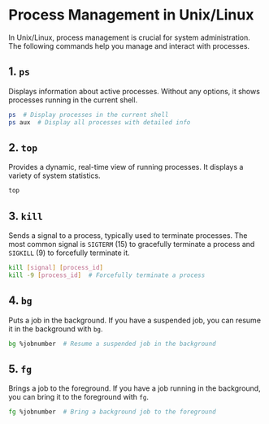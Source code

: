 # Process Management in Unix/Linux

In Unix/Linux, process management is crucial for system administration. The following commands help you manage and interact with processes.

## 1. `ps`
Displays information about active processes. Without any options, it shows processes running in the current shell.

```bash
ps  # Display processes in the current shell
ps aux  # Display all processes with detailed info
```

## 2. `top`
Provides a dynamic, real-time view of running processes. It displays a variety of system statistics.

```bash
top
```

## 3. `kill`
Sends a signal to a process, typically used to terminate processes. The most common signal is `SIGTERM` (15) to gracefully terminate a process and `SIGKILL` (9) to forcefully terminate it.

```bash
kill [signal] [process_id]
kill -9 [process_id]  # Forcefully terminate a process
```

## 4. `bg`
Puts a job in the background. If you have a suspended job, you can resume it in the background with `bg`.

```bash
bg %jobnumber  # Resume a suspended job in the background
```

## 5. `fg`
Brings a job to the foreground. If you have a job running in the background, you can bring it to the foreground with `fg`.

```bash
fg %jobnumber  # Bring a background job to the foreground
```
